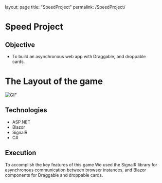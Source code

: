 layout: page
title: "SpeedProject"
permalink: /SpeedProject/

# Speed Project

## Objective
- To build an asynchronous web app with Draggable, and droppable cards.

# The Layout of the game
![GIF](speedgif.gif)


## Technologies
- ASP.NET
- Blazor 
- SignalR
- C#

## Execution
To accomplish the key features of this game We used the SignalR library for asynchronous communication between browser instances, and Blazor components for Draggable and droppable cards.
